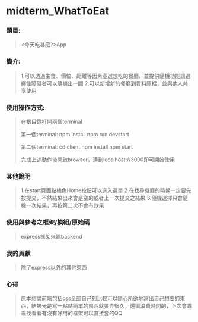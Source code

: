 # midterm_WhatToEat

###  題目:
> <今天吃甚麼?>App

### 簡介:
> 1.可以透過主食、價位、距離等因素塞選想吃的餐廳，並提供隨機功能讓選擇性障礙者可以隨機出一間
> 2.可以新增新的餐廳到資料庫裡，並與他人共享使用

### 使用操作方式:
>在根目錄打開兩個terminal
>
>第一個terminal:
>npm install
>npm run devstart
>
>第二個terminal:
>cd client
>npm install
>npm start
>
>完成上述動作後開啟browser，連到localhost://3000即可開始使用
>
### 其他說明
>1.在start頁面點橘色Home按鈕可以進入選單
>2.在找尋餐廳的時候一定要先按提交，不然結果出來會是空的或者上一次提交之結果
>3.隨機選擇只會隨機一次結果，再按第二次不會有效果

### 使用與參考之框架/模組/原始碼
>express框架來建backend

### 我的貢獻
>除了express以外的其他東西

### 心得
>原本想說前端包括css全部自己刻比較可以隨心所欲地寫出自己想要的東西，結果光是寫一點點簡單的東西就要弄很久，還蠻浪費時間的，下次會乖乖找看看有沒有好用的框架可以直接套的QQ

